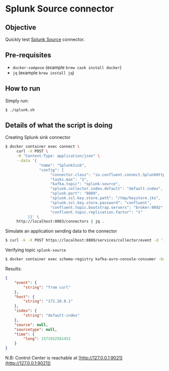 # Splunk Source connector

## Objective

Quickly test [Splunk Source](https://docs.confluent.io/current/connect/kafka-connect-splunk/splunk-source/index.html#quick-start) connector.

## Pre-requisites

* `docker-compose` (example `brew cask install docker`)
* `jq` (example `brew install jq`)


## How to run

Simply run:

```
$ ./splunk.sh
```

## Details of what the script is doing

Creating Splunk sink connector

```bash
$ docker container exec connect \
     curl -X POST \
     -H "Content-Type: application/json" \
     --data '{
               "name": "SplunkSink",
               "config": {
                    "connector.class": "io.confluent.connect.SplunkHttpSourceConnector",
                    "tasks.max": "1",
                    "kafka.topic": "splunk-source",
                    "splunk.collector.index.default": "default-index",
                    "splunk.port": "8889",
                    "splunk.ssl.key.store.path": "/tmp/keystore.jks",
                    "splunk.ssl.key.store.password": "confluent",
                    "confluent.topic.bootstrap.servers": "broker:9092",
                    "confluent.topic.replication.factor": "1"
          }}' \
     http://localhost:8083/connectors | jq .
```

Simulate an application sending data to the connector

```bash
$ curl -k -X POST https://localhost:8889/services/collector/event -d '{"event":"from curl"}'
```

Verifying topic `splunk-source`

```bash
$ docker container exec schema-registry kafka-avro-console-consumer -bootstrap-server broker:9092 --topic splunk-source --from-beginning --max-messages 1
```

Results:

```json
{
    "event": {
        "string": "from curl"
    },
    "host": {
        "string": "172.20.0.1"
    },
    "index": {
        "string": "default-index"
    },
    "source": null,
    "sourcetype": null,
    "time": {
        "long": 1571932581452
    }
}
```


N.B: Control Center is reachable at [http://127.0.0.1:9021](http://127.0.0.1:9021])
